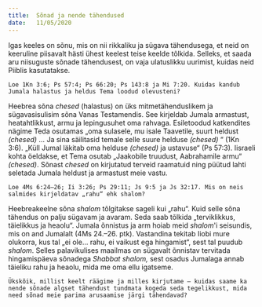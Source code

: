 ```yaml
---
title:  Sõnad ja nende tähendused
date:   11/05/2020
---
```


Igas keeles on sõnu, mis on nii rikkaliku ja sügava tähendusega, et neid on keeruline piisavalt hästi ühest keelest teise keelde tõlkida. Selleks, et saada aru niisuguste sõnade tähendusest, on vaja ulatuslikku uurimist, kuidas neid Piiblis kasutatakse.

`Loe 1Kn 3:6; Ps 57:4; Ps 66:20; Ps 143:8 ja Mi 7:20. Kuidas kandub Jumala halastus ja heldus Tema loodud olevusteni?`

Heebrea sõna _chesed_ (halastus) on üks mitmetähenduslikem ja sügavasisulisim sõna Vanas Testamendis. See kirjeldab Jumala armastust, heatahtlikkust, armu ja lepingusuhet oma rahvaga. Esiletoodud katkendites nägime Teda osutamas „oma sulasele, mu isale Taavetile, suurt heldust _(chesed)_ … Ja sina säilitasid temale selle suure helduse _(chesed)_ “ (1Kn 3:6). „Küll Jumal läkitab oma helduse _(chesed)_ ja ustavuse“ (Ps 57:3). Iisraeli kohta öeldakse, et Tema osutab „Jaakobile truudust, Aabrahamile armu“ _(chesed)_. Sõnast _chesed_ on kirjutatud terveid raamatuid ning püütud lahti seletada Jumala heldust ja armastust meie vastu.

`Loe 4Ms 6:24–26; Ii 3:26; Ps 29:11; Js 9:5 ja Js 32:17. Mis on neis salmides kirjeldatav „rahu“ ehk shalom?`

Heebreakeelne sõna _shalom_ tõlgitakse sageli kui „rahu“. Kuid selle sõna tähendus on palju sügavam ja avaram. Seda saab tõlkida „terviklikkus, täielikkus ja heaolu“. Jumala õnnistus ja arm hoiab meid _shalom_'i seisundis, mis on and Jumalalt (4Ms 24.–26. ptk). Vastandina tekitab Iiobi mure olukorra, kus tal „ei ole… rahu, ei vaikust ega hingamist“, sest tal puudub _shalom_. Selles palavikulises maailmas on sügavalt õnnistav tervitada hingamispäeva sõnadega _Shabbat shalom,_ sest osadus Jumalaga annab täieliku rahu ja heaolu, mida me oma ellu igatseme.

`Ükskõik, millist keelt räägime ja milles kirjutame – kuidas saame ka nende sõnade algset tähendust tundmata kogeda seda tegelikkust, mida need sõnad meie parima arusaamise järgi tähendavad?`
